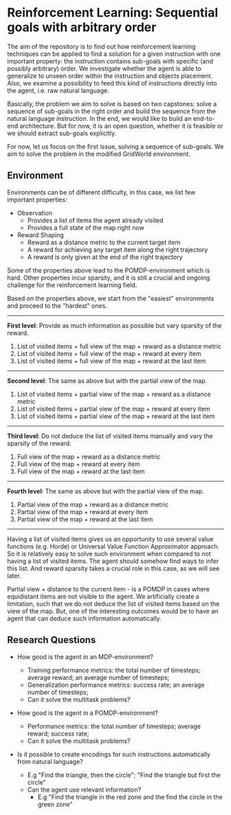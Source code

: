 # Reinforcement Learning: Sequential goals with arbitrary order
The aim of the repository is to find out how reinforcement learning techniques can be applied to find a solution for a given instruction with one important property: the instruction contains sub-goals with specific (and possibly arbitrary) order. We investigate whether the agent is able to generalize to unseen order within the instruction and objects placement. Also, we examine a possibility to feed this kind of instructions directly into the agent, i.e. raw natural language.

Basically, the problem we aim to solve is based on two capstones: solve a sequence of sub-goals in the right order and build the sequence from the natural language instruction. In the end, we would like to build an end-to-end architecture. But for now, it is an open question, whether it is feasible or we should extract sub-goals explicitly.

For now, let us focus on the first issue, solving a sequence of sub-goals.
We aim to solve the problem in the modified GridWorld environment.

## Environment

Environments can be of different difficulty, in this case, we list few important properties:
  - Observation
    - Provides a list of items the agent already visited
    - Provides a full state of the map right now
  - Reward Shaping
    - Reward as a distance metric to the current target item
    - A reward for achieving any target item along the right trajectory
    - A reward is only given at the end of the right trajectory
    
Some of the properties above lead to the POMDP-environment which is hard. Other properties incur sparsity, and it is still a crucial and ongoing challenge for the reinforcement learning field.

Based on the properties above, we start from the "easiest" environments and proceed to the "hardest" ones.

***
**First level**: Provide as much information as possible but vary sparsity of the reward.
  1. List of visited items + full view of the map + reward as a distance metric
  2. List of visited items + full view of the map + reward at every item
  3. List of visited items + full view of the map + reward at the last item
  
***  
**Second level**: The same as above but with the partial view of the map.
  1. List of visited items + partial view of the map + reward as a distance metric
  2. List of visited items + partial view of the map + reward at every item
  3. List of visited items + partial view of the map + reward at the last item
  
***  
**Third level**: Do not deduce the list of visited items manually and vary the sparsity of the reward.
  1. Full view of the map + reward as a distance metric
  2. Full view of the map + reward at every item
  3. Full view of the map + reward at the last item
  
***  
**Fourth level**: The same as above but with the partial view of the map.
  1. Partial view of the map + reward as a distance metric
  2. Partial view of the map + reward at every item
  3. Partial view of the map + reward at the last item
 
***

Having a list of visited items gives us an opportunity to use several value functions (e.g. Horde) or Universal Value Function Approximator approach. So it is relatively easy to solve such environment when compared to not having a list of visited items. The agent should somehow find ways to infer this list. And reward sparsity takes a crucial role in this case, as we will see later.

Partial view + distance to the current item - is a POMDP in cases where equidistant items are not visible to the agent.
We artificially create a limitation, such that we do not deduce the list of visited items based on the view of the map. But, one of the interesting outcomes would be to have an agent that can deduce such information automatically.

## Research Questions
  
- How good is the agent in an MDP-environment?
  - Training performance metrics: the total number of timesteps; average reward; an average number of timesteps;
  - Generalization performance metrics: success rate; an average number of timesteps;
  - Can it solve the multitask problems?
  
- How good is the agent in a POMDP-environment?
  - Performance metrics: the total number of timesteps; average reward; success rate;
  * Can it solve the multitask problems?  
  
- Is it possible to create encodings for such instructions automatically from natural language?
  - E.g "Find the triangle, then the circle"; "Find the triangle but first the circle"
  - Can the agent use relevant information?
    - E.g "Find the triangle in the red zone and the find the circle in the green zone"
